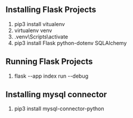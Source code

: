 ## Installing Flask Projects

1. pip3 install vitualenv
2. virtualenv venv
3. .venv\Scripts\activate
4. pip3 install Flask python-dotenv SQLAlchemy


## Running Flask Projects

1. flask --app index run --debug

## Installing mysql connector

1. pip3 install mysql-connector-python

